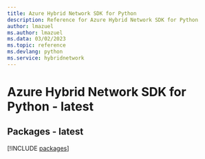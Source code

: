 ```yaml
---
title: Azure Hybrid Network SDK for Python
description: Reference for Azure Hybrid Network SDK for Python
author: lmazuel
ms.author: lmazuel
ms.data: 03/02/2023
ms.topic: reference
ms.devlang: python
ms.service: hybridnetwork
---
```

# Azure Hybrid Network SDK for Python - latest
## Packages - latest
[!INCLUDE [packages](hybrid-network-index.md)]